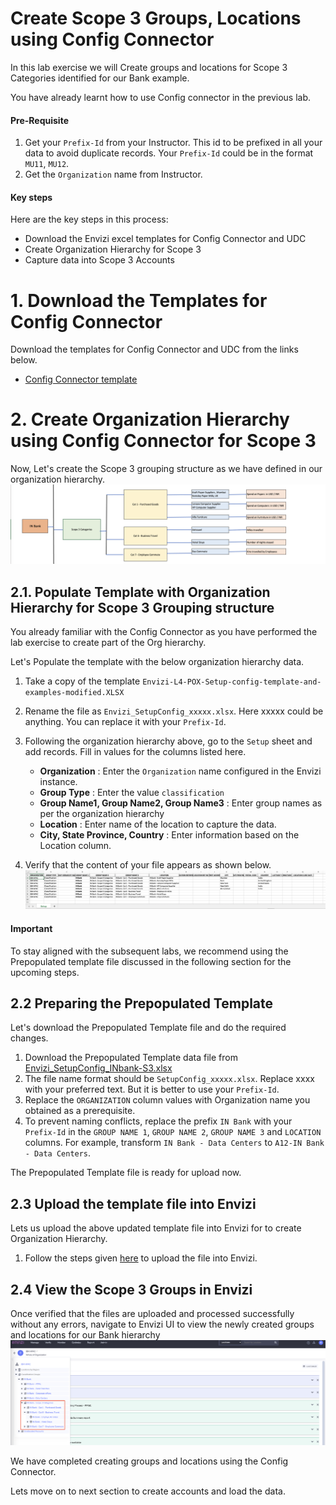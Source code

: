 # Create Scope 3 Groups, Locations using Config Connector

In this lab exercise we will Create groups and locations for Scope 3 Categories identified for our Bank example. 

You have already learnt how to use Config connector in the previous lab. 

#### Pre-Requisite

1. Get your `Prefix-Id` from your Instructor. This id to be prefixed in all your data to avoid duplicate records. Your `Prefix-Id` could be in the format `MU11`, `MU12`.
2. Get the `Organization` name from Instructor.

#### Key steps

Here are the key steps in this process:

- Download the Envizi excel templates for Config Connector and UDC
- Create Organization Hierarchy for Scope 3
- Capture data into Scope 3 Accounts

# 1. Download the Templates for Config Connector
Download the templates for Config Connector and UDC from the links below. 

- [Config Connector template](../files/templates/Envizi-L4-POX-Setup-config-template-and-examples-modified.XLSX)

# 2. Create Organization Hierarchy using Config Connector for Scope 3 

Now, Let's create the Scope 3 grouping structure as we have defined in our organization hierarchy. 
    <img src="images/Org-Hier-S3.png">

## 2.1. Populate Template with Organization Hierarchy for Scope 3 Grouping structure

You already familiar with the Config Connector as you have performed the lab exercise to create part of the Org hierarchy.

Let's Populate the template with the below organization hierarchy data.

1. Take a copy of the template `Envizi-L4-POX-Setup-config-template-and-examples-modified.XLSX` 
2. Rename the file as  `Envizi_SetupConfig_xxxxx.xlsx`. Here xxxxx could be anything. You can replace it with your `Prefix-Id`.
3. Following the organization hierarchy above, go to the `Setup` sheet and add records. Fill in values for the columns listed here.
   - **Organization** : Enter the `Organization` name configured in the Envizi instance.
   - **Group Type** : Enter the value `classification`
   - **Group Name1, Group Name2, Group Name3** :  Enter group names as per the organization hierarchy
   - **Location** : Enter name of the location to capture the data. 
   - **City, State Province, Country** : Enter information based on the Location column.

4. Verify that the content of your file appears as shown below.
    <img src="images/SetupConfig-template-S3.png">
    
#### Important
To stay aligned with the subsequent labs, we recommend using the Prepopulated template file discussed in the following section for the upcoming steps.

## 2.2 Preparing the Prepopulated Template

Let's download the Prepopulated Template file and do the required changes.

1. Download the Prepopulated Template data file from [Envizi_SetupConfig_INbank-S3.xlsx](./files/Envizi_SetupConfig_INbank-S3.xlsx)
2. The file name format should be `SetupConfig_xxxxx.xlsx`. Replace xxxx with your preferred text. But it is better to use your `Prefix-Id`.
3. Replace the `ORGANIZATION` column values with Organization name you obtained as a prerequisite.
4. To prevent naming conflicts, replace the prefix `IN Bank` with your `Prefix-Id` in the `GROUP NAME 1`, `GROUP NAME 2`,	`GROUP NAME 3` and `LOCATION` columns. For example, transform `IN Bank - Data Centers` to `A12-IN Bank - Data Centers`.

The Prepopulated Template file is ready for upload now.

## 2.3 Upload the template file into Envizi

Lets us upload the above updated template file into Envizi for to create Organization Hierarchy.

1. Follow the steps given [here](../201-uploading-a-file) to upload the file into Envizi.

## 2.4 View the Scope 3 Groups in Envizi

Once verified that the files are uploaded and processed successfully without any errors, navigate to Envizi UI to view the newly created groups and locations for our Bank hierarchy
<img src="images/Bank-Scope3.png">

We have completed creating groups and locations using the Config Connector.  

Lets move on to next section to create accounts and load the data.
